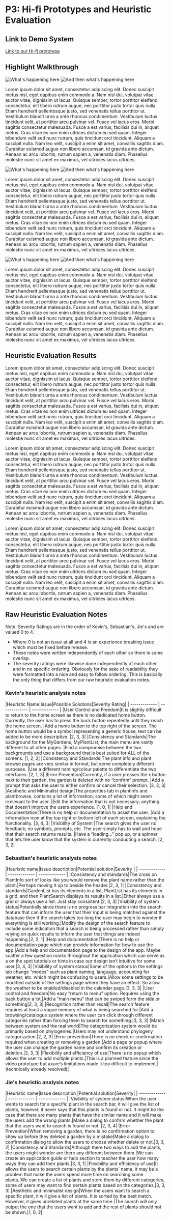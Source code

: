 # P3: Hi-fi Prototypes and Heuristic Evaluation

## Link to Demo System

[Link to our Hi-fi prototype](http://lqcvkk.axshare.com/#g=1&p=mainmenu)

## Highlight Walkthrough

![](http://lorempixel.com/550/450 "What's happening here")
![](http://lorempixel.com/550/450 "And then what's happening here")

Lorem ipsum dolor sit amet, consectetur adipiscing elit. Donec suscipit metus nisl, eget dapibus enim commodo a. Nam nisl dui, volutpat vitae auctor vitae, dignissim ut lacus. Quisque semper, tortor porttitor eleifend consectetur, elit libero rutrum augue, nec porttitor justo tortor quis nulla. Etiam hendrerit pellentesque justo, sed venenatis tellus porttitor ut. Vestibulum blandit urna a ante rhoncus condimentum. Vestibulum luctus tincidunt velit, at porttitor arcu pulvinar vel. Fusce vel lacus eros. Morbi sagittis consectetur malesuada. Fusce a est varius, facilisis dui in, aliquet metus. Cras vitae ex non enim ultrices dictum eu sed quam. Integer bibendum velit sed nunc rutrum, quis tincidunt orci tincidunt. Aliquam a suscipit nulla. Nam leo velit, suscipit a enim sit amet, convallis sagittis diam. Curabitur euismod augue non libero accumsan, id gravida ante dictum. Aenean ac arcu lobortis, rutrum sapien a, venenatis diam. Phasellus molestie nunc sit amet ex maximus, vel ultricies lacus ultrices.

![](http://lorempixel.com/550/450 "What's happening here")
![](http://lorempixel.com/550/450 "And then what's happening here")

Lorem ipsum dolor sit amet, consectetur adipiscing elit. Donec suscipit metus nisl, eget dapibus enim commodo a. Nam nisl dui, volutpat vitae auctor vitae, dignissim ut lacus. Quisque semper, tortor porttitor eleifend consectetur, elit libero rutrum augue, nec porttitor justo tortor quis nulla. Etiam hendrerit pellentesque justo, sed venenatis tellus porttitor ut. Vestibulum blandit urna a ante rhoncus condimentum. Vestibulum luctus tincidunt velit, at porttitor arcu pulvinar vel. Fusce vel lacus eros. Morbi sagittis consectetur malesuada. Fusce a est varius, facilisis dui in, aliquet metus. Cras vitae ex non enim ultrices dictum eu sed quam. Integer bibendum velit sed nunc rutrum, quis tincidunt orci tincidunt. Aliquam a suscipit nulla. Nam leo velit, suscipit a enim sit amet, convallis sagittis diam. Curabitur euismod augue non libero accumsan, id gravida ante dictum. Aenean ac arcu lobortis, rutrum sapien a, venenatis diam. Phasellus molestie nunc sit amet ex maximus, vel ultricies lacus ultrices.

![](http://lorempixel.com/550/450 "What's happening here")
![](http://lorempixel.com/550/450 "And then what's happening here")

Lorem ipsum dolor sit amet, consectetur adipiscing elit. Donec suscipit metus nisl, eget dapibus enim commodo a. Nam nisl dui, volutpat vitae auctor vitae, dignissim ut lacus. Quisque semper, tortor porttitor eleifend consectetur, elit libero rutrum augue, nec porttitor justo tortor quis nulla. Etiam hendrerit pellentesque justo, sed venenatis tellus porttitor ut. Vestibulum blandit urna a ante rhoncus condimentum. Vestibulum luctus tincidunt velit, at porttitor arcu pulvinar vel. Fusce vel lacus eros. Morbi sagittis consectetur malesuada. Fusce a est varius, facilisis dui in, aliquet metus. Cras vitae ex non enim ultrices dictum eu sed quam. Integer bibendum velit sed nunc rutrum, quis tincidunt orci tincidunt. Aliquam a suscipit nulla. Nam leo velit, suscipit a enim sit amet, convallis sagittis diam. Curabitur euismod augue non libero accumsan, id gravida ante dictum. Aenean ac arcu lobortis, rutrum sapien a, venenatis diam. Phasellus molestie nunc sit amet ex maximus, vel ultricies lacus ultrices.

## Heuristic Evaluation Results

Lorem ipsum dolor sit amet, consectetur adipiscing elit. Donec suscipit metus nisl, eget dapibus enim commodo a. Nam nisl dui, volutpat vitae auctor vitae, dignissim ut lacus. Quisque semper, tortor porttitor eleifend consectetur, elit libero rutrum augue, nec porttitor justo tortor quis nulla. Etiam hendrerit pellentesque justo, sed venenatis tellus porttitor ut. Vestibulum blandit urna a ante rhoncus condimentum. Vestibulum luctus tincidunt velit, at porttitor arcu pulvinar vel. Fusce vel lacus eros. Morbi sagittis consectetur malesuada. Fusce a est varius, facilisis dui in, aliquet metus. Cras vitae ex non enim ultrices dictum eu sed quam. Integer bibendum velit sed nunc rutrum, quis tincidunt orci tincidunt. Aliquam a suscipit nulla. Nam leo velit, suscipit a enim sit amet, convallis sagittis diam. Curabitur euismod augue non libero accumsan, id gravida ante dictum. Aenean ac arcu lobortis, rutrum sapien a, venenatis diam. Phasellus molestie nunc sit amet ex maximus, vel ultricies lacus ultrices.

Lorem ipsum dolor sit amet, consectetur adipiscing elit. Donec suscipit metus nisl, eget dapibus enim commodo a. Nam nisl dui, volutpat vitae auctor vitae, dignissim ut lacus. Quisque semper, tortor porttitor eleifend consectetur, elit libero rutrum augue, nec porttitor justo tortor quis nulla. Etiam hendrerit pellentesque justo, sed venenatis tellus porttitor ut. Vestibulum blandit urna a ante rhoncus condimentum. Vestibulum luctus tincidunt velit, at porttitor arcu pulvinar vel. Fusce vel lacus eros. Morbi sagittis consectetur malesuada. Fusce a est varius, facilisis dui in, aliquet metus. Cras vitae ex non enim ultrices dictum eu sed quam. Integer bibendum velit sed nunc rutrum, quis tincidunt orci tincidunt. Aliquam a suscipit nulla. Nam leo velit, suscipit a enim sit amet, convallis sagittis diam. Curabitur euismod augue non libero accumsan, id gravida ante dictum. Aenean ac arcu lobortis, rutrum sapien a, venenatis diam. Phasellus molestie nunc sit amet ex maximus, vel ultricies lacus ultrices.

Lorem ipsum dolor sit amet, consectetur adipiscing elit. Donec suscipit metus nisl, eget dapibus enim commodo a. Nam nisl dui, volutpat vitae auctor vitae, dignissim ut lacus. Quisque semper, tortor porttitor eleifend consectetur, elit libero rutrum augue, nec porttitor justo tortor quis nulla. Etiam hendrerit pellentesque justo, sed venenatis tellus porttitor ut. Vestibulum blandit urna a ante rhoncus condimentum. Vestibulum luctus tincidunt velit, at porttitor arcu pulvinar vel. Fusce vel lacus eros. Morbi sagittis consectetur malesuada. Fusce a est varius, facilisis dui in, aliquet metus. Cras vitae ex non enim ultrices dictum eu sed quam. Integer bibendum velit sed nunc rutrum, quis tincidunt orci tincidunt. Aliquam a suscipit nulla. Nam leo velit, suscipit a enim sit amet, convallis sagittis diam. Curabitur euismod augue non libero accumsan, id gravida ante dictum. Aenean ac arcu lobortis, rutrum sapien a, venenatis diam. Phasellus molestie nunc sit amet ex maximus, vel ultricies lacus ultrices.

## Raw Heuristic Evaluation Notes

Note: Severity Ratings are in the order of Kevin's, Sebastian's, Jie's and are valued 0 to 4. 
   - Where 0 is not an issue at all and 4 is an experience breaking issue which must be fixed before release.
   - These notes were written independently of each other so there is some overlap.
   - The severity ratings were likewise done independently of each other and in no specific ordering. Obviously for the sake of readability they were formatted into a nice and easy to follow ordering. This is basically the only thing that differs from our raw heuristic evaluation notes.

### Kevin's heuristic analysis notes

|Heuristic Name|Issue|Possible Solutions|Severity Rating|
| ------------- | ------------- | ------------- |
|User Control and Freedom|It is slightly difficult to return to the home screen as there is no dedicated home button. Currently, the user has to press the back button repeatedly until they reach the home screen. |Add a home button to the top right of the screen. The home button would be a symbol representing a generic house, text can be added to be more descriptive. |2, 3, 3|
|Consistency and Standards|The background for the MyGardens, MyPlantList, the main menu are vastly different to all other pages. |Find a compromise between the two backgrounds and use a background that is best suited for ALL of the screens. |1, 2, 2|
|Consistency and Standards|The plant info and plant browse pages are very similar in format, but serve completely different purposes. |Use a different naming/colour palette to differentiate the two interfaces. |2, 1, 3|
|Error Prevention|Currently, if a user presses the x button next to their garden, the garden is deleted with no “confirm” prompt. |Add a prompt that asks the user to either confirm or cancel their selection. |3, 3, 3|
|Aesthetic and Minimalist design|The properties tab in plantinfo and plantbrowse, contains a lot of information; some of which might seem irrelevant to the user. |Edit the information that is not necessary; anything that doesn’t improve the users experience. |1, 0, 1|
|Help and Documentation|There is no help or documentation to assist the user. |Add a information icon at the top right or bottom left of each screen, explaining the functionality. |3, 4, 3|
|Visibility of System |The search gives the user no feedback; no symbols, prompts, etc. The user simply has to wait and hope that their search returns results. |Have a “loading…” pop up, or a spinner that lets the user know that the system is currently conducting a search. |2, 3, 2|


### Sebastian's heuristic analysis notes

|Heuristic name|Issue description|Potential solution|Severity |
| ------------- | ------------- | ------------- |
|Consistency and standards|The cross on PlantInfo sort of looks like you would remove the plant name rather than the plant.|Perhaps moving it up to beside the header.|2, 3, 1|
|Consistency and standards|GardenList has its elements in a list, PlantList has its elements in a grid, and then PlantSearch displays its results in a list.|Either always use a grid or always use a list. Just stay consistent.|2, 3, 3|
|Visibility of system status|Potentially since there is no progress bar integration into the search feature that can inform the user that their input is being matched against the database then if the search takes too long the user may begin to wonder if everything is still working.|Modify the design of the search feature to include some indication that a search is being processed rather than simply relying on quick results to inform the user that things are indeed happening.|2, 2, 1|
|Help and documentation|There is no help or documentation page which can provide information for how to use the app.|Add a help and documentation page to the design of the app. Maybe scatter a few question marks throughout the application which can serve as a on the spot tutorials or hints in case our design isn’t intuitive for some user.|3, 4, 3|
|Visibility of system status|Some of the options in the settings tab change “modes” such as plant naming, language, accounting for weather, etc. which might be confusing to users.|Allow some settings to be modified outside of the settings page where they have an effect. So allow the weather to be enabled/disabled in the calendar page.|3, 3, 3|
|User control and freedom|No easy “return to menu” option. Requires using the back button a lot.|Add a “main menu” that can be swiped form the side or something|2, 3, 3|
|Recognition rather than recall|The search feature requires at least a vague memory of what is being searched for.|Add a browsing/catalogue system where the user can click through different categories rather than forcing them to search for something.|3, 3, 3|
|Match between system and the real world|The categorization system would be primarily based on phylogenies.|Users may not understand phylogeny categorization.|2, 2, 3|
|Error prevention|There is no check or confirmation required when creating or removing a garden.|Add a page or popup where the user can change the garden name and confirm its creation or deletion.|3, 3, 3|
|Flexibility and efficiency of use|There is no popup which allows the user to add multiple plants.|This is a planned feature since the video prototype but axure’s limitations made it too difficult to implement.|(technically already resolved)|


### Jie's heuristic analysis notes

|Heuristic name|Issue description |Potential solution|Severity|
| ------------- | ------------- | ------------- |
|Visibility of system status|When the user wants to search for a specific plant in the search bar, it will give the list of plants, however, it never says that this plants is found or not. It might be the case that there are many plants that have the similar name and it will make the users add the wrong plants.|Make a dialog to confirm whether the plant that the users want to search is found or not. |2, 0, 4|
|Error Prevention|When removing a garden, there is no confirmation option to show up before they deleted a garden by a mistake|Make a dialog to confirmation dialog to allow the users to choose whether delete or not.|3, 3, 2|
|Consistency and Standards|Although there two ways to add the plants, the users might wonder are there any different between them.|We can create an application guide or help section to teacher the user how many ways they can add their plants.|3, 3, 1|
|Flexibility and efficiency of use|It allows the users to search certain plants by the plants’ name, it may be a problem that make the users spend more time on searching some plants.|We can create a list of plants and store them by different categories, some of users may want to find certain plants based on the categories.|3, 3, 3|
|Aesthetic and minimalist design|When the users want to search a specific plant, it will give a list of plants. It is sorted by the best match. However, it gives unrelated plants at the same time.|The search will only output the one that the users want to add and the rest of plants should not be shown.|1, 0, 2|
